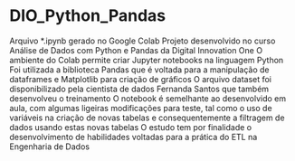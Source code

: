 # DIO_Python_Pandas

Arquivo *.ipynb gerado no Google Colab
Projeto desenvolvido no curso Análise de Dados com Python e Pandas da Digital Innovation One
O ambiente do Colab permite criar Jupyter notebooks na linguagem Python
Foi utilizada a biblioteca Pandas que é voltada para a manipulação de dataframes e Matplotlib para criação de gráficos
O arquivo dataset foi disponibilizado pela cientista de dados Fernanda Santos que também desenvolveu o treinamento
O notebook é semelhante ao desenvolvido em aula, com algumas ligeiras modificações para teste, tal como o uso de variáveis
na criação de novas tabelas e consequentemente a filtragem de dados usando estas novas tabelas
O estudo tem por finalidade o desenvolvimento de habilidades voltadas para a prática do ETL na Engenharia de Dados
